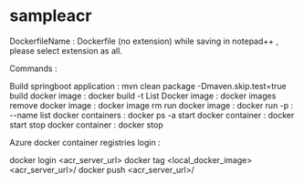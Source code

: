 # sampleacr

DockerfileName : Dockerfile (no extension)
while saving in notepad++ , please select extension as all.

Commands :

Build springboot application : mvn clean package -Dmaven.skip.test=true
build docker image : docker build -t <imageName> <dockerfilelocation>
List Docker image : docker images
remove docker image : docker image rm <imageid>
run docker image : docker run -p <port>:<port> <imageName> --name <containerName>
list docker containers : docker ps -a
start docker container : docker start <containerid>
stop docker container : docker stop <containerid>

Azure docker container registries login :

docker login <acr_server_url>
docker tag <local_docker_image> <acr_server_url>/<imageName>
docker push <acr_server_url>/<imageName>